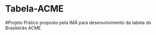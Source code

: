 # Tabela-ACME
#Projeto Prático proposto pela IMÂ para desenvolvimento da tabela do Brasileirão ACME
